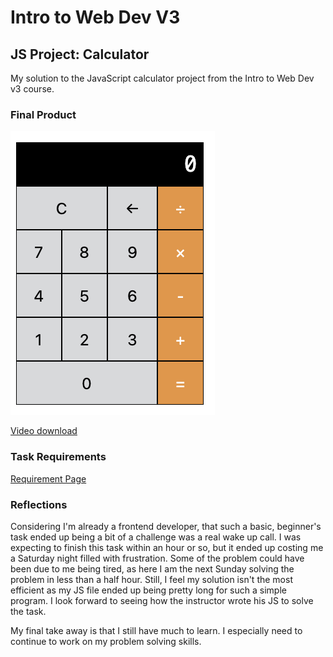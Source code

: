 # Intro to Web Dev V3

## JS Project: Calculator

My solution to the JavaScript calculator project from the Intro to Web Dev v3 course.

### Final Product

![Final Product](./final.png)

[Video download](./calc_rec.mov)

### Task Requirements

[Requirement Page](https://btholt.github.io/complete-intro-to-web-dev-v3/lessons/putting-it-all-together/project)

### Reflections

Considering I'm already a frontend developer, that such a basic, beginner's task ended up being a bit of a challenge was a real wake up call. I was expecting to finish this task within an hour or so, but it ended up costing me a Saturday night filled with frustration. Some of the problem could have been due to me being tired, as here I am the next Sunday solving the problem in less than a half hour. Still, I feel my solution isn't the most efficient as my JS file ended up being pretty long for such a simple program. I look forward to seeing how the instructor wrote his JS to solve the task.

My final take away is that I still have much to learn. I especially need to continue to work on my problem solving skills.
